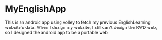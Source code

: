 # MyEnglishApp
This is an android app using volley to fetch my previous EnglishLearning website's data. When I design my website, I still can't design the RWD web, so I designed the android app to be a portable web 
